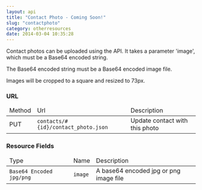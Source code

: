 ```yaml
---
layout: api
title: "Contact Photo - Coming Soon!"
slug: "contactphoto"
category: otherresources
date: 2014-03-04 10:35:28
---
```


Contact photos can be uploaded using the API.
It takes a parameter 'image', which must be a Base64 encoded string.

The Base64 encoded string must be a Base64 encoded image file.

Images will be cropped to a square and resized to 73px.

<h3 id="urls">URL</h3>
<table class="table table-striped table-bordered">
  <thead>
    <tr>
      <td>Method</td>
      <td>Url</td>
      <td>Description</td>
    </tr>
  </thead>
  <tbody>
    <tr>
      <td><span class="get-text">PUT</span></td>
      <td><code class="bluetext">contacts/#{id}/contact_photo.json</code></td>
      <td>Update contact with this photo</td>
    </tr>
  </tbody>
</table>

<h3 id="resource-fields">Resource Fields</h3>
<table class="table table-striped table-bordered">
  <thead>
    <tr>
      <td>Type</td>
      <td>Name</td>
      <td>Description</td>
    </tr>
  </thead>
  <tbody>
    <tr>
      <td><code class="redtext">Base64 Encoded jpg/png</code></td>
      <td class="nowrap"><code class="bluetext">image</code></td>
      <td>A base64 encoded jpg or png image file</td>
    </tr>
  </tbody>
</table>


